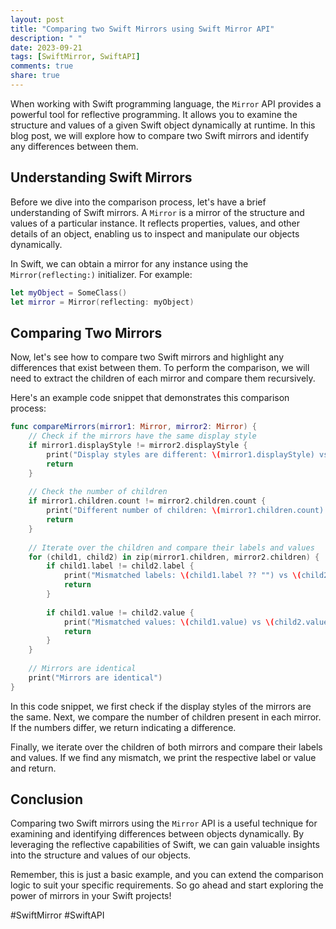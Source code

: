 ```yaml
---
layout: post
title: "Comparing two Swift Mirrors using Swift Mirror API"
description: " "
date: 2023-09-21
tags: [SwiftMirror, SwiftAPI]
comments: true
share: true
---
```


When working with Swift programming language, the `Mirror` API provides a powerful tool for reflective programming. It allows you to examine the structure and values of a given Swift object dynamically at runtime. In this blog post, we will explore how to compare two Swift mirrors and identify any differences between them.

## Understanding Swift Mirrors

Before we dive into the comparison process, let's have a brief understanding of Swift mirrors. A `Mirror` is a mirror of the structure and values of a particular instance. It reflects properties, values, and other details of an object, enabling us to inspect and manipulate our objects dynamically.

In Swift, we can obtain a mirror for any instance using the `Mirror(reflecting:)` initializer. For example:

```swift
let myObject = SomeClass()
let mirror = Mirror(reflecting: myObject)
```

## Comparing Two Mirrors

Now, let's see how to compare two Swift mirrors and highlight any differences that exist between them. To perform the comparison, we will need to extract the children of each mirror and compare them recursively.

Here's an example code snippet that demonstrates this comparison process:

```swift
func compareMirrors(mirror1: Mirror, mirror2: Mirror) {
    // Check if the mirrors have the same display style
    if mirror1.displayStyle != mirror2.displayStyle {
        print("Display styles are different: \(mirror1.displayStyle) vs \(mirror2.displayStyle)")
        return
    }
    
    // Check the number of children
    if mirror1.children.count != mirror2.children.count {
        print("Different number of children: \(mirror1.children.count) vs \(mirror2.children.count)")
        return
    }
    
    // Iterate over the children and compare their labels and values
    for (child1, child2) in zip(mirror1.children, mirror2.children) {
        if child1.label != child2.label {
            print("Mismatched labels: \(child1.label ?? "") vs \(child2.label ?? "")")
            return
        }
        
        if child1.value != child2.value {
            print("Mismatched values: \(child1.value) vs \(child2.value)")
            return
        }
    }
    
    // Mirrors are identical
    print("Mirrors are identical")
}
```

In this code snippet, we first check if the display styles of the mirrors are the same. Next, we compare the number of children present in each mirror. If the numbers differ, we return indicating a difference.

Finally, we iterate over the children of both mirrors and compare their labels and values. If we find any mismatch, we print the respective label or value and return.

## Conclusion

Comparing two Swift mirrors using the `Mirror` API is a useful technique for examining and identifying differences between objects dynamically. By leveraging the reflective capabilities of Swift, we can gain valuable insights into the structure and values of our objects.

Remember, this is just a basic example, and you can extend the comparison logic to suit your specific requirements. So go ahead and start exploring the power of mirrors in your Swift projects!

#SwiftMirror #SwiftAPI
